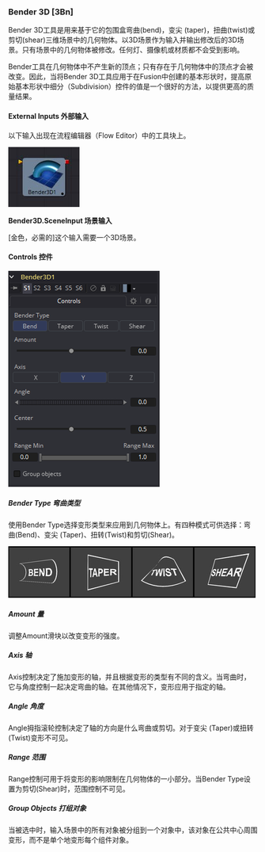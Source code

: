 ### Bender 3D [3Bn]

Bender 3D工具是用来基于它的包围盒弯曲(bend)，变尖 (taper)，扭曲(twist)或剪切(shear)三维场景中的几何物体。以3D场景作为输入并输出修改后的3D场景。只有场景中的几何物体被修改。任何灯、摄像机或材质都不会受到影响。

Bender工具在几何物体中不产生新的顶点；只有存在于几何物体中的顶点才会被改变。因此，当将Bender 3D工具应用于在Fusion中创建的基本形状时，提高原始基本形状中细分（Subdivision）控件的值是一个很好的方法，以提供更高的质量结果。

#### External Inputs 外部输入

以下输入出现在流程编辑器（Flow Editor）中的工具块上。

 ![3Bn_tile](images/3Bn_tile.jpg)

**Bender3D.SceneInput 场景输入**

[金色，必需的]这个输入需要一个3D场景。

#### Controls 控件

![3Bn_Controls](images/3Bn_Controls.png)

##### Bender Type 弯曲类型

使用Bender Type选择变形类型来应用到几何物体上。有四种模式可供选择：弯曲(Bend)、变尖 (Taper)、扭转(Twist)和剪切(Shear)。

![3Bn_BenderType](images/3Bn_BenderType.png)

##### Amount 量

调整Amount滑块以改变变形的强度。

##### Axis 轴

Axis控制决定了施加变形的轴，并且根据变形的类型有不同的含义。当弯曲时，它与角度控制一起决定弯曲的轴。在其他情况下，变形应用于指定的轴。

##### Angle 角度

Angle拇指滚轮控制决定了轴的方向是什么弯曲或剪切。对于变尖 (Taper)或扭转(Twist)变形不可见。

##### Range 范围

Range控制可用于将变形的影响限制在几何物体的一小部分。当Bender Type设置为剪切(Shear)时，范围控制不可见。

##### Group Objects 打组对象

当被选中时，输入场景中的所有对象被分组到一个对象中，该对象在公共中心周围变形，而不是单个地变形每个组件对象。